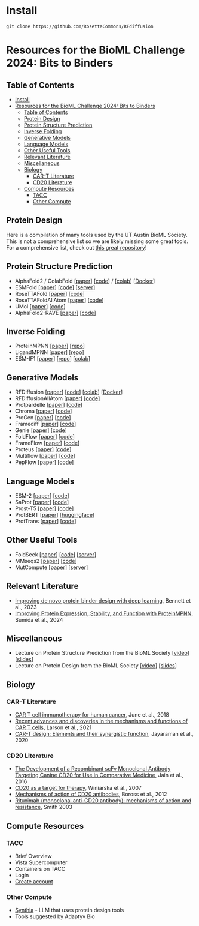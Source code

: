 # Install

```
git clone https://github.com/RosettaCommons/RFdiffusion
```







# Resources for the BioML Challenge 2024: Bits to Binders

## Table of Contents
- [Install](#install)
- [Resources for the BioML Challenge 2024: Bits to Binders](#resources-for-the-bioml-challenge-2024-bits-to-binders)
  - [Table of Contents](#table-of-contents)
  - [Protein Design](#protein-design)
  - [Protein Structure Prediction](#protein-structure-prediction)
  - [Inverse Folding](#inverse-folding)
  - [Generative Models](#generative-models)
  - [Language Models](#language-models)
  - [Other Useful Tools](#other-useful-tools)
  - [Relevant Literature](#relevant-literature)
  - [Miscellaneous](#miscellaneous)
  - [Biology](#biology)
    - [CAR-T Literature](#car-t-literature)
    - [CD20 Literature](#cd20-literature)
  - [Compute Resources](#compute-resources)
    - [TACC](#tacc)
    - [Other Compute](#other-compute)

## Protein Design
Here is a compilation of many tools used by the UT Austin BioML Society. This is not a comprehensive list so we are likely missing some great tools. For a comprehensive list, check out [this great repository](https://github.com/yangkky/Machine-learning-for-proteins)!

## Protein Structure Prediction
- AlphaFold2 / ColabFold [[paper](https://www.nature.com/articles/s41586-021-03819-2)] [[code](https://github.com/deepmind/alphafold)] / [[colab](https://colab.research.google.com/github/sokrypton/ColabFold/blob/main/AlphaFold2.ipynb)] [[Docker](https://github.com/kalininalab/alphafold_non_docker)]
- ESMFold [[paper](https://www.nature.com/articles/s41586-022-05543-x)] [[code](https://github.com/facebookresearch/esm)] [[server](https://esmatlas.com/resources?action=fold)]
- RoseTTAFold [[paper](https://www.science.org/doi/10.1126/science.abj8754)] [[code](https://github.com/RosettaCommons/RoseTTAFold)]
- RoseTTAFoldAllAtom [[paper](https://www.biorxiv.org/content/10.1101/2023.05.24.542179v1)] [[code](https://github.com/RosettaCommons/RoseTTAFold)]
- UMol [[paper](https://www.biorxiv.org/content/10.1101/2023.08.01.551553v1)] [[code](https://github.com/patrickbryant1/Umol)]
- AlphaFold2-RAVE [[paper](https://www.biorxiv.org/content/10.1101/2023.09.01.555891v1)] [[code](https://github.com/bjornwallner/alphafold-rave)]

## Inverse Folding
- ProteinMPNN [[paper](https://www.science.org/doi/10.1126/science.add2187)] [[repo](https://github.com/dauparas/ProteinMPNN)]
- LigandMPNN [[paper](https://www.biorxiv.org/content/10.1101/2023.08.01.551615v1)] [[repo](https://github.com/dauparas/LigandMPNN)]
- ESM-IF1 [[paper](https://www.nature.com/articles/s41586-022-05543-x)] [[repo](https://github.com/facebookresearch/esm)] [[colab](https://colab.research.google.com/github/facebookresearch/esm/blob/main/examples/inverse_folding/notebook.ipynb)]

## Generative Models
- RFDiffusion [[paper](https://www.nature.com/articles/s41586-023-06415-8)] [[code](https://github.com/RosettaCommons/RFdiffusion)] [[colab](https://colab.research.google.com/github/RosettaCommons/RFdiffusion/blob/main/notebooks/diffusion.ipynb)] [[Docker](https://github.com/RosettaCommons/RFdiffusion/tree/main/docker)]
- RFDiffusionAllAtom [[paper](https://www.biorxiv.org/content/10.1101/2023.06.22.546080v1)] [[code](https://github.com/RosettaCommons/RFdiffusion)]
- Protpardelle [[paper](https://www.biorxiv.org/content/10.1101/2023.05.24.542189v1)] [[code](https://github.com/RosettaCommons/protpardelle)]
- Chroma [[paper](https://www.biorxiv.org/content/10.1101/2022.12.01.518682v3)] [[code](https://github.com/generatebio/chroma)]
- ProGen [[paper](https://www.nature.com/articles/s41587-022-01618-2)] [[code](https://github.com/salesforce/progen)]
- Framediff [[paper](https://www.biorxiv.org/content/10.1101/2023.05.16.541040v1)] [[code](https://github.com/jasonkyuyim/se3_diffusion)]
- Genie [[paper](https://www.biorxiv.org/content/10.1101/2023.05.29.542705v2)] [[code](https://github.com/LPDI-EPFL/Genie)]
- FoldFlow [[paper](https://www.biorxiv.org/content/10.1101/2023.10.09.561603v1)] [[code](https://github.com/Profluent-Internships/MMDiff)]
- FrameFlow [[paper](https://www.biorxiv.org/content/10.1101/2023.12.22.573103v1)] [[code](https://github.com/Profluent-Internships/FrameFlow)]
- Proteus [[paper](https://www.biorxiv.org/content/10.1101/2023.12.15.571823v1)] [[code](https://github.com/OATML-Markslab/Proteus)]
- Multiflow [[paper](https://www.biorxiv.org/content/10.1101/2024.01.22.576444v1)] [[code](https://github.com/Profluent-Internships/MMDiff)]
- PepFlow [[paper](https://www.biorxiv.org/content/10.1101/2024.01.22.576444v1)] [[code](https://github.com/Profluent-Internships/PepFlow)]

## Language Models
- ESM-2 [[paper](https://www.nature.com/articles/s41586-022-05543-x)] [[code](https://github.com/facebookresearch/esm)]
- SaProt [[paper](https://www.nature.com/articles/s41467-023-38054-y)] [[code](https://github.com/westlake-repl/SaProt)]
- Prost-T5 [[paper](https://www.biorxiv.org/content/10.1101/2023.07.23.550085v1)] [[code](https://github.com/HannesStark/protein-language-models)]
- ProtBERT [[paper](https://ieeexplore.ieee.org/document/9477085)] [[huggingface](https://huggingface.co/Rostlab/prot_bert)]
- ProtTrans [[paper](https://ieeexplore.ieee.org/document/9477085)] [[code](https://github.com/agemagician/ProtTrans)]

## Other Useful Tools
- FoldSeek [[paper](https://www.nature.com/articles/s41587-023-01773-0)] [[code](https://github.com/steineggerlab/foldseek)] [[server](https://search.foldseek.com/search)]
- MMseqs2 [[paper](https://www.nature.com/articles/nbt.3988)] [[code](https://github.com/soedinglab/MMseqs2)]
- MutCompute [[paper](https://www.nature.com/articles/s41587-022-01625-3)] [[server](https://mutcompute.com/)]

## Relevant Literature
- [Improving de novo protein binder design with deep learning](https://www.nature.com/articles/s41586-023-06758-2), Bennett et al., 2023
- [Improving Protein Expression, Stability, and Function with ProteinMPNN](https://www.biorxiv.org/content/10.1101/2024.01.08.574661v1), Sumida et al., 2024

## Miscellaneous
- Lecture on Protein Structure Prediction from the BioML Society [[video](https://www.youtube.com/watch?v=uAIuA1O7iE8)] [[slides](https://docs.google.com/presentation/d/1Wy-ePQqDHxEFDQqLHBhXJlKlLLZxZJxf/edit?usp=sharing&ouid=116893289863885570912&rtpof=true&sd=true)]
- Lecture on Protein Design from the BioML Society [[video](https://www.youtube.com/watch?v=uAIuA1O7iE8)] [[slides](https://docs.google.com/presentation/d/1Wy-ePQqDHxEFDQqLHBhXJlKlLLZxZJxf/edit?usp=sharing&ouid=116893289863885570912&rtpof=true&sd=true)]

## Biology

### CAR-T Literature
- [CAR T cell immunotherapy for human cancer](https://www.science.org/doi/10.1126/science.aar6711), June et al., 2018
- [Recent advances and discoveries in the mechanisms and functions of CAR T cells](https://www.nature.com/articles/s41577-020-00483-x), Larson et al., 2021
- [CAR-T design: Elements and their synergistic function](https://www.nature.com/articles/s41392-020-00262-z), Jayaraman et al., 2020

### CD20 Literature
- [The Development of a Recombinant scFv Monoclonal Antibody Targeting Canine CD20 for Use in Comparative Medicine](https://www.ncbi.nlm.nih.gov/pmc/articles/PMC4962021/), Jain et al., 2016
- [CD20 as a target for therapy](https://www.ncbi.nlm.nih.gov/pmc/articles/PMC2442443/), Winiarska et al., 2007
- [Mechanisms of action of CD20 antibodies](https://www.ncbi.nlm.nih.gov/pmc/articles/PMC3133688/), Boross et al., 2012
- [Rituximab (monoclonal anti-CD20 antibody): mechanisms of action and resistance](https://www.nature.com/articles/1206939), Smith 2003

## Compute Resources

### TACC
- Brief Overview
- Vista Supercomputer
- Containers on TACC
- Login
- [Create account](https://portal.tacc.utexas.edu/account-request)

### Other Compute
- [Synthia](https://www.synthia.ai/) - LLM that uses protein design tools
- Tools suggested by Adaptyv Bio